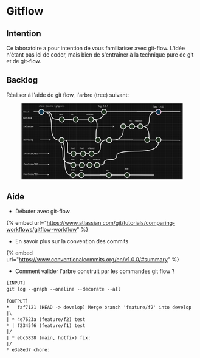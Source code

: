 # Gitflow

## Intention

Ce laboratoire a pour intention de vous familiariser avec git-flow. L'idée n'étant pas ici de coder, mais bien de s'entraîner à la technique pure de git et de git-flow.

## Backlog

Réaliser à l'aide de git flow, l'arbre (tree) suivant:

<figure><img src="../../.gitbook/assets/image (14).png" alt=""><figcaption></figcaption></figure>

## Aide

* Débuter avec git-flow

{% embed url="https://www.atlassian.com/git/tutorials/comparing-workflows/gitflow-workflow" %}

* En savoir plus sur la convention des commits

{% embed url="https://www.conventionalcommits.org/en/v1.0.0/#summary" %}

* Comment valider l'arbre construit par les commandes git flow ?

```git
[INPUT]
git log --graph --oneline --decorate --all

[OUTPUT]
*   faf7121 (HEAD -> develop) Merge branch 'feature/f2' into develop
|\
| * 4e7623a (feature/f2) test
* | f2345f6 (feature/f1) test
|/
| * ebc5838 (main, hotfix) fix:
|/
* e3a8ed7 chore:
```
